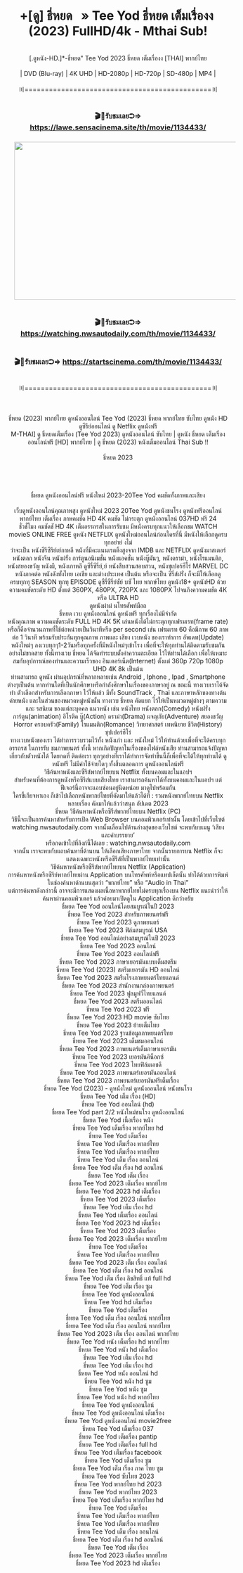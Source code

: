 <h1 style="text-align: center;">+[ดู] ธี่หยด&nbsp; &nbsp;» Tee Yod ธี่หยด เต็มเรื่องง&nbsp; (2023) FullHD/4k - Mthai Sub!</h1><div><div style="text-align: center;"><br /></div><div style="text-align: center;">[.ดูหนัง-HD.]*-ธี่หยด" Tee Yod 2023 ธี่หยด เต็มเรื่องง [THAI] พากย์ไทย</div><div style="text-align: center;"><br /></div><div style="text-align: center;">| DVD (Blu-ray) | 4K UHD | HD-2080p | HD-720p | SD-480p | MP4 |</div><div style="text-align: center;"><br /></div><div style="text-align: center;">〣==============================================〣</div><div style="text-align: center;"><br /></div><h3 style="text-align: center;"><b>🎬🍿รับชมเลย➲=&gt; <a href="https://lawe.sensacinema.site/th/movie/1134433/">https://lawe.sensacinema.site/th/movie/1134433/</a></b></h3><h3 style="text-align: center;"><div class="separator" style="clear: both; text-align: center;"><a href="https://startscinema.com/th/movie/1134433/" imageanchor="1" style="margin-left: 1em; margin-right: 1em;"><img border="0" data-original-height="520" data-original-width="917" height="359" src="https://blogger.googleusercontent.com/img/b/R29vZ2xl/AVvXsEhv0bEje-vxmh8kNs94VCjN_jRB95NifhflXbbnPbiyPID5ZZs8qqzHFTj-qW-2cM6XAd8QQE1GwYsIxFlhE5jEanvWQ4UAeKZDvy36JK3soIvKcU8Li6_ZAXnSstKTXZnXe7FJmfw5zqVe37GI-HWk4IAgi1SGf-JczlUrA1j19m9-iSGL9YCtaojJfLM/w679-h359/teyood.JPG" width="679" /></a></div><br /><b><br /></b><b>🎬🍿รับชมเลย➲=&gt; <a href="https://watching.nwsautodaily.com/th/movie/1134433/">https://watching.nwsautodaily.com/th/movie/1134433/</a></b></h3><h3 style="text-align: center;"><b><br /></b><b>🎬🍿รับชมเลย➲=&gt; <a href="https://startscinema.com/th/movie/1134433/">https://startscinema.com/th/movie/1134433/</a></b></h3><div style="text-align: center;"><br /></div><div style="text-align: center;">〣==============================================〣</div><div style="text-align: center;"><br /></div><div style="text-align: center;"><br /></div><div style="text-align: center;"><br /></div><div style="text-align: center;">ธี่หยด (2023) พากย์ไทย ดูหนังออนไลน์ Tee Yod (2023) ธี่หยด พากย์ไทย ซับไทย ดูหนัง HD ดูซีรีย์ออนไลน์ ดู Netflix ดูหนังฟรี</div><div style="text-align: center;">M-THAI] ดู ธี่หยดเต็มเรื่อง (Tee Yod 2023) ดูหนังออนไลน์ ซับไทย | ดูหนัง ธี่หยด เต็มเรื่อง ออนไลน์ฟรี [HD] พากย์ไทย | ดู ธี่หยด (2023) หนังเต็มออนไลน์ Thai Sub !!</div><div style="text-align: center;"><br /></div><div style="text-align: center;">ธี่หยด 2023</div><div style="text-align: center;"><br /></div><div style="text-align: center;"><br /></div><div style="text-align: center;"><br /></div><div style="text-align: center;"><br /></div><div style="text-align: center;">ธี่หยด ดูหนังออนไลน์ฟรี หนังใหม่ 2023-20Tee Yod คมชัดทั้งภาพและเสียง</div><div style="text-align: center;"><br /></div><div style="text-align: center;">เว็บดูหนังออนไลน์คุณภาพสูง ดูหนังใหม่ 2023 20Tee Yod ดูหนังชนโรง ดูหนังฟรีออนไลน์ พากย์ไทย เต็มเรื่อง ภาพคมชัด HD 4K คมชัด ไม่กระตุก ดูหนังออนไลน์ 037HD ฟรี 24</div><div style="text-align: center;">ชั่วชั่โมง คมชัดชั HD 4K เต็มอรรถรสในการรับชม มีหนังครบทุกแนวให้เลือกชม WATCH movieS ONLINE FREE ดูหนัง NETFLIX ดูหนังใหม่ออนไลน์ก่อนใครที่นี่ มีหนังให้เลือกดูครบทุกอย่าย่ งไม่</div><div style="text-align: center;">ว่าจะเป็น หนังซีรีซีรีย์เย์กาหลี หนังที่มีคะแนนเรตติ้งสูงจาก IMDB และ NETFLIX ดูหนังมาสเตอร์ หนังตลก หนังจีน หนังฝรั่ง การ์ตูนอนิเมชั่น หนังแอคชั่น หนังบู๊มันๆ, หนังดราม่า, หนังโรแมนติก,</div><div style="text-align: center;">หนังสยองขวัญ หนังผี, หนังเกาหลี ดูซีรี่ซีรี่ย์,ย์ หนังสืบสวนสอบสวน, หนังซุเปอร์ฮีโร่ MARVEL DC หนังภาคต่อ หนังดังทั้งไทย เอเชีย และต่างประเทศ เป็นต้น หรือจะเป็น ซีรี่ส์ฝรั่ง ก็จะมีให้เลือกดู</div><div style="text-align: center;">ครบทุกทุ SEASON ทุกทุ EPISODE ดูซีรี่ซีรี่ย์ซัย์ บซั ไทย พากษ์ไทย ดูหนัง18+ ดูหนังHD ด้วยความคมชัดระดับ HD ตั้งแต่ 360PX, 480PX, 720PX และ 1080PX ไปจนถึงความคมชัด 4K หรือ ULTRA HD</div><div style="text-align: center;">ดูหนังผ่าผ่ นโทรศัพท์มือถ</div><div style="text-align: center;">ธี่หยด เวบ ดูหนังออนไลน์ ดูหนังฟรี ทุกเรื่องไม่มีจำกัด</div><div style="text-align: center;">หนังคุณภาพ ความคมชัดระดับ FULL HD 4K 5K เล่นหนังได้ไม่กระตุกทุกเฟรมเรท(frame rate) หรือก็คือจำนวนภาพที่ใช้ต่อหน่วยเป็นวินาทีหรือ per second เช่น เฟรมเรท 60 คือมีภาพ 60 ภาพต่อ 1 วินาที พร้อมรับประกันทุกคุณภาพ ภาพและ เสียง เวบหนัง ของเราทำการ อัพเดท(Update) หนังใหม่ๆ ลงเวบทุกๆ1-2วันหรือทุกครั้งที่มีหนังใหม่ๆเข้าโรง เพื่อที่จะให้ทุกท่านได้ติดตามรับชมกันอย่างไม่ขาดสาย ทั้งนี้ทางเวบ ธี่หยด ได้จัดทำระบบตั้งค่าความละเอียด ไว้ให้ท่านได้เลือก เพื่อให้เหมาะสมกับอุปการณ์ของท่านและความเร็วของ อินเตอร์เน็ต(Internet) ตั้งแต่ 360p 720p 1080p UHD 4K 8k เป็นต้น</div><div style="text-align: center;">ท่านสามารถ ดูหนัง ผ่านอุปกรณ์ที่หลากหลายเช่น Android , Iphone , Ipad , Smartphone ต่างๆเป็นต้น หากท่านใดที่เป็นนักศึกษาหรือกำลังศึกษาในเรื่องของภาษาอยู่ ณ ขณะนี้ ทางเวบเราได้จัดทำ ตัวเลือกสำหรับการเลือกภาษา ไว้ให้แล้ว มีทั้ง SoundTrack , Thai และภาษาหลักของทางต้นค่ายหนัง และในส่วนของหมวดหมู่หนังนั้น ทางเวบ ธี่หยด คัดแยก ไว้ให้เป็นหมวดหมู่ต่างๆ ตามความ และ รสนิยม ของแต่ละบุคคล แนวหนัง เช่น หนังไทย หนังตลก(Comedy) หนังฝรั่ง การ์ตูน(animation) อิโรติค บู๊(Action) ดราม่า(Drama) ผจญภัย(Adventure) สยองขวัญ Horror ครอบครัว(Family) โรแมนติก(Romance) วิทยาศาสตร์ เทพนิยาย ชีวิต(History) ซุปเปอร์ฮีโร่</div><div style="text-align: center;">ทางเวบหนังของเรา ได้ทำการรวบรวมไว้ทั้ง หนังเก่า และ หนังใหม่ ไว้ให้ท่านด้วยเพื่อที่จะได้ครบทุกอรรถรส ในการรับ ชมภาพยนตร์ ทั้งนี้ หากเกิดปัญหาในเรื่องของไฟล์หนังเสีย ท่านสามารถแจ้งปัญหา เกี่ยวกับตัวหนังได้ โดยกดที่ ติดต่อเรา ทุกๆอย่างที่เราได้ทำการจัดทำขึ้นนี้ก็เพื่อที่จะได้ให้ทุกท่านได้ ดูหนังฟรี ไม่มีค่าใช้จ่ายใดๆ ทั้งสิ้นตลอดการ ดูหนังออนไลน์ฟรี</div><div style="text-align: center;">วิธีค้นหาหนังและซีรีส์พากย์ไทยบน Netflix ทั้งบนคอมและในแอปฯ</div><div style="text-align: center;">สำหรับคนที่ต้องการดูหนังหรือซีรีส์แบบเสียงไทย เราสามารถค้นหาได้ทั้งบนคอมและในแอปฯ แต่ฟีเจอร์นี้อาจจะแอบซ่อนอยู่นิดหน่อย มาดูไปพร้อมกัน</div><div style="text-align: center;">ใครขี้เกียจหาเอง ก็เข้าไปเลือกหนังพากย์ไทยที่คัดมาให้แล้วได้ที่ : รวมหนังพากย์ไทยบน Netflix หลายเรื่อง คัดมาให้แล้วว่าสนุก อัปเดต 2023</div><div style="text-align: center;">ธี่หยด วิธีค้นหาหนังหรือซีรีส์พากย์ไทยบน Netflix (PC)</div><div style="text-align: center;">วิธีนี้จะเป็นการค้นหาสำหรับการเปิด Web Browser บนคอมพิวเตอร์เท่านั้น โดยเข้าไปที่เว็บไซต์ watching.nwsautodaily.com จากนั้นเลื่อนไปด้านล่างสุดของเว็บไซต์ จะพบกับบเมนู ‘เสียงและคำบรรยาย’</div><div style="text-align: center;">หรือกดเข้าไปที่ลิงก์นี้ได้เลย : watching.nwsautodaily.com</div><div style="text-align: center;">จากนั้น เราจะพบกับแถบค้นหาที่ด้านบน ให้เลือกเสียงภาษาไทย จากนั้นรายการบน Netflix ก็จะแสดงเฉพาะหนังหรือซีรีส์ที่เป็นพากย์ไทยเท่านั้น</div><div style="text-align: center;">วิธีค้นหาหนังหรือซีรีส์พากย์ไทยบน Netflix (Application)</div><div style="text-align: center;">การค้นหาหนังหรือซีรีย์พากย์ไทยผ่าน Application บนโทรศัพท์หรือแทปเล็ตนั้น ทำได้ด้วยการพิมพ์ในช่องค้นหาด้านบนสุดว่า “พากย์ไทย” หรือ “Audio in Thai”</div><div style="text-align: center;">แต่การค้นหาดังกล่าวนี้ อาจจะมีการแสดงผลเนื้อหาพากย์ไทยไม่ครบทุกเรื่องบน Netflix แนะนำว่าให้ค้นหาผ่านคอมพิวเตอร์ แล้วค่อยมาเปิดดูใน Application ดีกว่าครับ</div><div style="text-align: center;">ธี่หยด Tee Yod ออนไลน์โดยสมบูรณ์ในปี 2023</div><div style="text-align: center;">ธี่หยด Tee Yod 2023 สำหรับภาพยนตร์ฟรี</div><div style="text-align: center;">ธี่หยด Tee Yod 2023 ดูภาพยนตร์</div><div style="text-align: center;">ธี่หยด Tee Yod 2023 ฟิล์มสมบูรณ์ USA</div><div style="text-align: center;">ธี่หยด Tee Yod ออนไลน์อย่างสมบูรณ์ในปี 2023</div><div style="text-align: center;">ธี่หยด Tee Yod 2023 ออนไลน์</div><div style="text-align: center;">ธี่หยด Tee Yod 2023 ออนไลน์ฟรี</div><div style="text-align: center;">ธี่หยด Tee Yod 2023 ภาษาเยอรมันแบบเต็มสตรีม</div><div style="text-align: center;">ธี่หยด Tee Yod (2023) สตรีมเยอรมัน HD ออนไลน์</div><div style="text-align: center;">ธี่หยด Tee Yod 2023 สตรีมโรงภาพยนตร์ไทยแลนด์</div><div style="text-align: center;">ธี่หยด Tee Yod 2023 สํานักงานกล่องภาพยนตร์</div><div style="text-align: center;">ธี่หยด Tee Yod 2023 ฟูลมูฟวี่ไทยแลนด์</div><div style="text-align: center;">ธี่หยด Tee Yod 2023 สตรีมออนไลน์</div><div style="text-align: center;">ธี่หยด Tee Yod 2023 ฟรี</div><div style="text-align: center;">ธี่หยด Tee Yod 2023 HD movie ซับไทย</div><div style="text-align: center;">ธี่หยด Tee Yod 2023 ย้ายเต็มไทย</div><div style="text-align: center;">ธี่หยด Tee Yod 2023 ฐานข้อมูลภาพยนตร์ไทย</div><div style="text-align: center;">ธี่หยด Tee Yod 2023 เต็มชมออนไลน์</div><div style="text-align: center;">ธี่หยด Tee Yod 2023 ภาพยนตร์เต็มภาษาเยอรมัน</div><div style="text-align: center;">ธี่หยด Tee Yod 2023 เยอรมันคิน็อกซ์</div><div style="text-align: center;">ธี่หยด Tee Yod 2023 ไทยฟิล์มเอชดี</div><div style="text-align: center;">ธี่หยด Tee Yod 2023 ภาพยนตร์เยอรมันออนไลน์</div><div style="text-align: center;">ธี่หยด Tee Yod 2023 ภาพยนตร์เยอรมันฟรีเต็มเรื่อง</div><div style="text-align: center;">ธี่หยด Tee Yod (2023) - ดูหนังใหม่ ดูหนังออนไลน์ หนังชนโรง</div><div style="text-align: center;">ธี่หยด Tee Yod เต็ม เรื่อง (HD)</div><div style="text-align: center;">ธี่หยด Tee Yod ออนไลน์ (hd)</div><div style="text-align: center;">ธี่หยด Tee Yod part 2/2 หนังใหม่ชนโรง ดูหนังออนไลน์</div><div style="text-align: center;">ธี่หยด Tee Yod เนื้อเรื่อง หนัง</div><div style="text-align: center;">ธี่หยด Tee Yod เต็มเรื่อง พากย์ไทย hd</div><div style="text-align: center;">ธี่หยด Tee Yod เต็มเรื่อง</div><div style="text-align: center;">ธี่หยด Tee Yod เต็มเรื่อง พากย์ไทย</div><div style="text-align: center;">ธี่หยด Tee Yod เต็มเรื่อง พากย์ไทย</div><div style="text-align: center;">ธี่หยด Tee Yod เต็ม เรื่อง ออนไลน์</div><div style="text-align: center;">ธี่หยด Tee Yod เต็ม เรื่อง hd ออนไลน์</div><div style="text-align: center;">ธี่หยด Tee Yod เต็ม เรื่อง</div><div style="text-align: center;">ธี่หยด Tee Yod 2023 เต็มเรื่อง พากย์ไทย</div><div style="text-align: center;">ธี่หยด Tee Yod 2023 hd เต็มเรื่อง</div><div style="text-align: center;">ธี่หยด Tee Yod 2023 เต็มเรื่อง</div><div style="text-align: center;">ธี่หยด Tee Yod เต็ม เรื่อง hd</div><div style="text-align: center;">ธี่หยด Tee Yod เต็มเรื่อง ออนไลน์</div><div style="text-align: center;">ธี่หยด Tee Yod 2023 hd เต็มเรื่อง</div><div style="text-align: center;">ธี่หยด Tee Yod 2023 เต็มเรื่อง</div><div style="text-align: center;">ธี่หยด Tee Yod 2023 เต็มเรื่อง พากย์ไทย</div><div style="text-align: center;">ธี่หยด Tee Yod เต็มเรื่อง</div><div style="text-align: center;">ธี่หยด Tee Yod เต็มเรื่อง พากย์ไทย</div><div style="text-align: center;">ธี่หยด Tee Yod 2023 เต็ม เรื่อง ออนไลน์</div><div style="text-align: center;">ธี่หยด Tee Yod เต็ม เรื่อง hd ออนไลน์</div><div style="text-align: center;">ธี่หยด Tee Yod เต็ม เรื่อง ลิขสิทธิ์ แท้ full hd</div><div style="text-align: center;">ธี่หยด Tee Yod เต็ม เรื่อง ซูม</div><div style="text-align: center;">ธี่หยด Tee Yod ดูหนังออนไลน์</div><div style="text-align: center;">ธี่หยด Tee Yod hd เต็มเรื่อง</div><div style="text-align: center;">ธี่หยด Tee Yod เต็มเรื่อง</div><div style="text-align: center;">ธี่หยด Tee Yod เต็ม เรื่อง ออนไลน์ พากย์ไทย</div><div style="text-align: center;">ธี่หยด Tee Yod เต็ม เรื่อง ออนไลน์ พากย์ไทย</div><div style="text-align: center;">ธี่หยด Tee Yod 2023 เต็ม เรื่อง ออนไลน์ พากย์ไทย</div><div style="text-align: center;">ธี่หยด Tee Yod หนัง เต็มเรื่อง hd พากย์ไทย</div><div style="text-align: center;">ธี่หยด Tee Yod หนัง hd เต็มเรื่อง</div><div style="text-align: center;">ธี่หยด Tee Yod เต็ม เรื่อง hd</div><div style="text-align: center;">ธี่หยด Tee Yod เต็ม เรื่อง hd</div><div style="text-align: center;">ธี่หยด Tee Yod หนัง ออนไลน์ hd</div><div style="text-align: center;">ธี่หยด Tee Yod หนัง hd ซูม</div><div style="text-align: center;">ธี่หยด Tee Yod หนัง ซูม</div><div style="text-align: center;">ธี่หยด Tee Yod หนัง hd พากย์ไทย</div><div style="text-align: center;">ธี่หยด Tee Yod ดูหนังออนไลน์</div><div style="text-align: center;">ธี่หยด Tee Yod ดูหนังออนไลน์ เต็มเรื่อง</div><div style="text-align: center;">ธี่หยด Tee Yod ดูหนังออนไลน์ movie2free</div><div style="text-align: center;">ธี่หยด Tee Yod เต็มเรื่อง 037</div><div style="text-align: center;">ธี่หยด Tee Yod เต็มเรื่อง pantip</div><div style="text-align: center;">ธี่หยด Tee Yod เต็มเรื่อง full hd</div><div style="text-align: center;">ธี่หยด Tee Yod เต็มเรื่อง facebook</div><div style="text-align: center;">ธี่หยด Tee Yod เต็มเรื่อง ซูม</div><div style="text-align: center;">ธี่หยด Tee Yod เต็ม เรื่อง ภาค ไทย ซูม</div><div style="text-align: center;">ธี่หยด Tee Yod ซับไทย 2023</div><div style="text-align: center;">ธี่หยด Tee Yod พากย์ไทย hd 2023</div><div style="text-align: center;">ธี่หยด Tee Yod พากย์ไทย 2023</div><div style="text-align: center;">ธี่หยด Tee Yod เต็มเรื่อง พากย์ไทย hd</div><div style="text-align: center;">ธี่หยด Tee Yod เต็มเรื่อง</div><div style="text-align: center;">ธี่หยด Tee Yod เต็มเรื่อง พากย์ไทย</div><div style="text-align: center;">ธี่หยด Tee Yod เต็มเรื่อง พากย์ไทย</div><div style="text-align: center;">ธี่หยด Tee Yod เต็ม เรื่อง ออนไลน์</div><div style="text-align: center;">ธี่หยด Tee Yod เต็ม เรื่อง hd ออนไลน์</div><div style="text-align: center;">ธี่หยด Tee Yod เต็ม เรื่อง</div><div style="text-align: center;">ธี่หยด Tee Yod 2023 เต็มเรื่อง พากย์ไทย</div><div style="text-align: center;">ธี่หยด Tee Yod 2023 hd เต็มเรื่อง</div></div>
